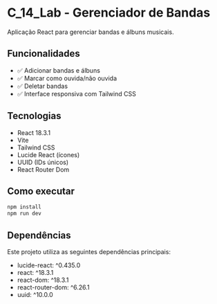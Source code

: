 # C_14_Lab - Gerenciador de Bandas

Aplicação React para gerenciar bandas e álbuns musicais.

## Funcionalidades

- ✅ Adicionar bandas e álbuns
- ✅ Marcar como ouvida/não ouvida
- ✅ Deletar bandas
- ✅ Interface responsiva com Tailwind CSS

## Tecnologias

- React 18.3.1
- Vite
- Tailwind CSS
- Lucide React (ícones)
- UUID (IDs únicos)
- React Router Dom

## Como executar

```bash
npm install
npm run dev
```

## Dependências

Este projeto utiliza as seguintes dependências principais:
- lucide-react: ^0.435.0
- react: ^18.3.1
- react-dom: ^18.3.1
- react-router-dom: ^6.26.1
- uuid: ^10.0.0
